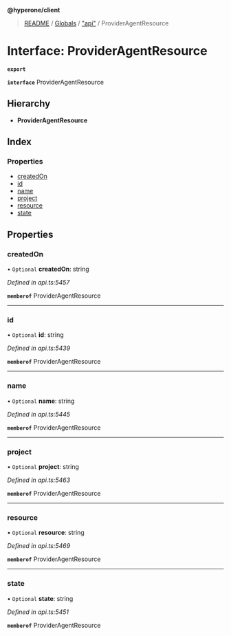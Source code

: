 **@hyperone/client**

> [README](../README.md) / [Globals](../globals.md) / ["api"](../modules/_api_.md) / ProviderAgentResource

# Interface: ProviderAgentResource

**`export`** 

**`interface`** ProviderAgentResource

## Hierarchy

* **ProviderAgentResource**

## Index

### Properties

* [createdOn](_api_.provideragentresource.md#createdon)
* [id](_api_.provideragentresource.md#id)
* [name](_api_.provideragentresource.md#name)
* [project](_api_.provideragentresource.md#project)
* [resource](_api_.provideragentresource.md#resource)
* [state](_api_.provideragentresource.md#state)

## Properties

### createdOn

• `Optional` **createdOn**: string

*Defined in api.ts:5457*

**`memberof`** ProviderAgentResource

___

### id

• `Optional` **id**: string

*Defined in api.ts:5439*

**`memberof`** ProviderAgentResource

___

### name

• `Optional` **name**: string

*Defined in api.ts:5445*

**`memberof`** ProviderAgentResource

___

### project

• `Optional` **project**: string

*Defined in api.ts:5463*

**`memberof`** ProviderAgentResource

___

### resource

• `Optional` **resource**: string

*Defined in api.ts:5469*

**`memberof`** ProviderAgentResource

___

### state

• `Optional` **state**: string

*Defined in api.ts:5451*

**`memberof`** ProviderAgentResource
